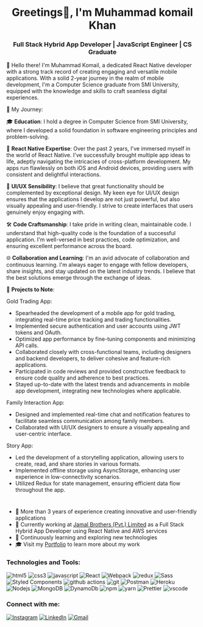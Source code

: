 <h1 align="center">Greetings👋, I'm Muhammad komail Khan</h1>
<h3 align="center">Full Stack Hybrid App Developer | JavaScript Engineer | CS Graduate</h3>

<P>


👋 Hello there! I'm Muhammad Komail, a dedicated React Native developer with a strong track record of creating engaging and versatile mobile applications. With a solid 2-year journey in the realm of mobile development, I'm a Computer Science graduate from SMI University, equipped with the knowledge and skills to craft seamless digital experiences.

🚀 My Journey:

🎓 **Education**: I hold a degree in Computer Science from SMI University, where I developed a solid foundation in software engineering principles and problem-solving.

📱 **React Native Expertise**: Over the past 2 years, I've immersed myself in the world of React Native. I've successfully brought multiple app ideas to life, adeptly navigating the intricacies of cross-platform development. My apps run flawlessly on both iOS and Android devices, providing users with consistent and delightful interactions.

🎨 **UI/UX Sensibility**: I believe that great functionality should be complemented by exceptional design. My keen eye for UI/UX design ensures that the applications I develop are not just powerful, but also visually appealing and user-friendly. I strive to create interfaces that users genuinely enjoy engaging with.

🛠️ **Code Craftsmanship**: I take pride in writing clean, maintainable code. I understand that high-quality code is the foundation of a successful application. I'm well-versed in best practices, code optimization, and ensuring excellent performance across the board.

🌐 **Collaboration and Learning**: I'm an avid advocate of collaboration and continuous learning. I'm always eager to engage with fellow developers, share insights, and stay updated on the latest industry trends. I believe that the best solutions emerge through the exchange of ideas.

📁 **Projects to Note**:

Gold Trading App: 
- Spearheaded the development of a mobile app for gold trading, integrating real-time price tracking and trading functionalities.
- Implemented secure authentication and user accounts using JWT tokens and OAuth.
- Optimized app performance by fine-tuning components and minimizing API calls.
- Collaborated closely with cross-functional teams, including designers and backend developers, to deliver cohesive and feature-rich applications.
- Participated in code reviews and provided constructive feedback to ensure code quality and adherence to best practices.
- Stayed up-to-date with the latest trends and advancements in mobile app development, integrating new technologies where applicable.

Family Interaction App: 
- Designed and implemented real-time chat and notification features to facilitate seamless communication among family members.
- Collaborated with UI/UX designers to ensure a visually appealing and user-centric interface.

Story App: 
- Led the development of a storytelling application, allowing users to create, read, and share stories in various formats.
- Implemented offline storage using AsyncStorage, enhancing user experience in low-connectivity scenarios.
- Utilized Redux for state management, ensuring efficient data flow throughout the app.
</P>
<h1></h1> 

- 🚀 More than 3 years of experience creating innovative and user-friendly applications
- 💼 Currently working at [Jamal Brothers (Pvt.) Limited]([https://algoace.com/](https://www.jamalbrothers.com.pk/)) as a Full Stack Hybrid App Developer using React Native and AWS services
- 🌱 Continuously learning and exploring new technologies
- 🎓 Visit my [Portfolio](https://muhammadaamirmalik.com/) to learn more about my work

<h3 align="left">Technologies and Tools:</h3>
<p align="left">
   <img alt="html5" src="https://img.shields.io/badge/-HTML5-E34F26?style=flat-square&logo=html5&logoColor=white" />
  <img alt="css3" src="https://img.shields.io/badge/-CSS3-4285f4?style=flat-square&logo=css3&logoColor=white" />
  <img alt="javascript" src="https://img.shields.io/badge/-Javascript-e5ce27?style=flat-square&logo=Javascript&logoColor=white" />
  <img alt="React" src="https://img.shields.io/badge/-React-45b8d8?style=flat-square&logo=react&logoColor=white" />
  <img alt="Webpack" src="https://img.shields.io/badge/-Webpack-8DD6F9?style=flat-square&logo=webpack&logoColor=white" /> 
  <img alt="redux" src="https://img.shields.io/badge/-Redux-764ABC?style=flat-square&logo=redux&logoColor=white" />
  <img alt="Sass" src="https://img.shields.io/badge/-Sass-CC6699?style=flat-square&logo=sass&logoColor=white" />
  <img alt="Styled Components" src="https://img.shields.io/badge/-Styled_Components-db7092?style=flat-square&logo=styled-components&logoColor=white" />
  <img alt="github actions" src="https://img.shields.io/badge/-Github_Actions-2088FF?style=flat-square&logo=github-actions&logoColor=white" />
  <img alt="git" src="https://img.shields.io/badge/-Git-F05032?style=flat-square&logo=git&logoColor=white" />
  <img alt="Postman" src="https://img.shields.io/badge/-postman-f15d27?style=flat-square&logo=postman&logoColor=white" />
  <img alt="Heroku" src="https://img.shields.io/badge/-Heroku-430098?style=flat-square&logo=heroku&logoColor=white" />
  <img alt="Nodejs" src="https://img.shields.io/badge/-Nodejs-43853d?style=flat-square&logo=Node.js&logoColor=white" />
  <img alt="MongoDB" src="https://img.shields.io/badge/-MongoDB-13aa52?style=flat-square&logo=mongodb&logoColor=white" />
  <img alt="DynamoDb" src="https://img.shields.io/badge/-Amazon%20DynamoDB-4287f5?style=flat-square&logo=Amazon%20DynamoDB&logoColor=white" />
  <img alt="npm" src="https://img.shields.io/badge/-NPM-CB3837?style=flat-square&logo=npm&logoColor=white" />
  <img alt="yarn" src="https://img.shields.io/badge/-Yarn-2188b6?style=flat-square&logo=yarn&logoColor=white" />
  <img alt="Prettier" src="https://img.shields.io/badge/-Prettier-F7B93E?style=flat-square&logo=prettier&logoColor=white" />
  <img alt="vscode" src="https://img.shields.io/badge/-Visual%20Studio%20Code-0066b8?style=flat-square&logo=Visual%20Studio%20Code&logoColor=white" />
</p>

<h3 align="left">Connect with me:</h3>
<p align="left">
  <a href="https://www.instagram.com/muhammadaamirmalikk](https://www.instagram.com/komail__khan/" target="_blank"><img alt="Instagram" src="https://img.shields.io/badge/instagram-%23E4405F.svg?&style=for-the-badge&logo=instagram&logoColor=white" /></a>
  <a href="[https://www.linkedin.com/in/muhammadaamirmalikk](https://www.linkedin.com/in/komail-khan-2bba271a5/)" target="_blank"><img alt="LinkedIn" src="https://img.shields.io/badge/linkedin-%230077B5.svg?&style=for-the-badge&logo=linkedin&logoColor=white" /></a>
  <a href="mailto:komailkhan235@gmail.com"><img alt="Gmail" src="https://img.shields.io/badge/-Gmail-ea4335?style=for-the-badge&logo=gmail&logoColor=white" /></a>
</p>
